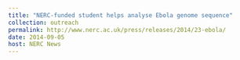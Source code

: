 ```yaml
---
title: "NERC-funded student helps analyse Ebola genome sequence"
collection: outreach
permalink: http://www.nerc.ac.uk/press/releases/2014/23-ebola/
date: 2014-09-05
host: NERC News
---
```

